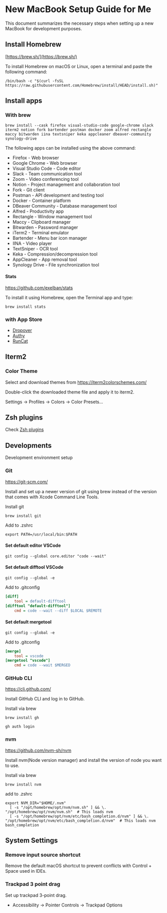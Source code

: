 # New MacBook Setup Guide for Me

This document summarizes the necessary steps when setting up a new MacBook for development purposes.

## Install Homebrew

[https://brew.sh/](https://brew.sh/)

To install Homebrew on macOS or Linux, open a terminal and paste the following command:

```shell
/bin/bash -c "$(curl -fsSL https://raw.githubusercontent.com/Homebrew/install/HEAD/install.sh)"
```

## Install apps

### With brew

```shell
brew install --cask firefox visual-studio-code google-chrome slack iterm2 notion fork bartender postman docker zoom alfred rectangle maccy bitwarden iina textsniper keka appcleaner dbeaver-community synology-drive
```

The following apps can be installed using the above command:

- Firefox - Web browser
- Google Chrome - Web browser
- Visual Studio Code - Code editor
- Slack - Team communication tool
- Zoom - Video conferencing tool
- Notion - Project management and collaboration tool
- Fork - Git client
- Postman - API development and testing tool
- Docker - Container platform
- DBeaver Community - Database management tool
- Alfred - Productivity app
- Rectangle - Window management tool
- Maccy - Clipboard manager
- Bitwarden - Password manager
- iTerm2 - Terminal emulator
- Bartender - Menu bar icon manager
- IINA - Video player
- TextSniper - OCR tool
- Keka - Compression/decompression tool
- AppCleaner - App removal tool
- Synology Drive - File synchronization tool

#### Stats

https://github.com/exelban/stats

To install it using Homebrew, open the Terminal app and type:

```shell
brew install stats
```

### with App Store

- [Dropover](https://apps.apple.com/kr/app/dropover-easier-drag-drop/id1355679052?mt=12)
- [Authy](https://apps.apple.com/kr/app/twilio-authy/id494168017)
- [RunCat](https://apps.apple.com/kr/app/runcat/id1429033973?mt=12)

## Iterm2

### Color Theme

Select and download themes from https://iterm2colorschemes.com/

Double-click the downloaded theme file and apply it to iterm2.

Settings -> Profiles -> Colors -> Color Presets...

## Zsh plugins

Check [Zsh plugins](./zsh-plugins.md)

## Developments

Development environment setup

### Git

https://git-scm.com/

Install and set up a newer version of git using brew instead of the version that comes with Xcode Command Line Tools.

Install git

```shell
brew install git
```

Add to .zshrc

```shell
export PATH=/usr/local/bin:$PATH
```

#### Set default editor VSCode

```shell
git config --global core.editor "code --wait"
```

#### Set default difftool VSCode

```shell
git config --global -e
```

Add to .gitconfig

```ini
[diff]
    tool = default-difftool
[difftool "default-difftool"]
    cmd = code --wait --diff $LOCAL $REMOTE
```

#### Set default mergetool

```shell
git config --global -e
```

Add to .gitconfig

```ini
[merge]
    tool = vscode
[mergetool "vscode"]
    cmd = code --wait $MERGED
```

### GitHub CLI

https://cli.github.com/

Install GitHub CLI and log in to GitHub.

Install via brew

```shell
brew install gh

gh auth login
```

### nvm

https://github.com/nvm-sh/nvm

Install nvm(Node version manager) and install the version of node you want to use.

Install via brew

```shell
brew install nvm
```

add to .zshrc

```shell
export NVM_DIR="$HOME/.nvm"
  [ -s "/opt/homebrew/opt/nvm/nvm.sh" ] && \. "/opt/homebrew/opt/nvm/nvm.sh"  # This loads nvm
  [ -s "/opt/homebrew/opt/nvm/etc/bash_completion.d/nvm" ] && \. "/opt/homebrew/opt/nvm/etc/bash_completion.d/nvm"  # This loads nvm bash_completion
```

## System Settings

### Remove input source shortcut

Remove the default macOS shortcut to prevent conflicts with Control + Space used in IDEs.

### Trackpad 3 point drag

Set up trackpad 3-point drag.

- Accessibility -> Pointer Controls -> Trackpad Options
